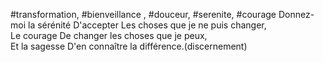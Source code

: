 
#transformation, #bienveillance , #douceur, #serenite, #courage
Donnez-moi la sérénité D'accepter Les choses que je ne puis changer,  
Le courage De changer les choses que je peux,  
Et la sagesse D'en connaître la différence.(discernement)